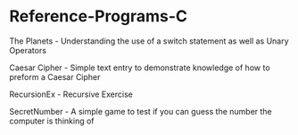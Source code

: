# Reference-Programs-C

The Planets - Understanding the use of a switch statement as well as Unary Operators

Caesar Cipher - Simple text entry to demonstrate knowledge of how to preform a Caesar Cipher

RecursionEx - Recursive Exercise

SecretNumber - A simple game to test if you can guess the number the computer is thinking of
